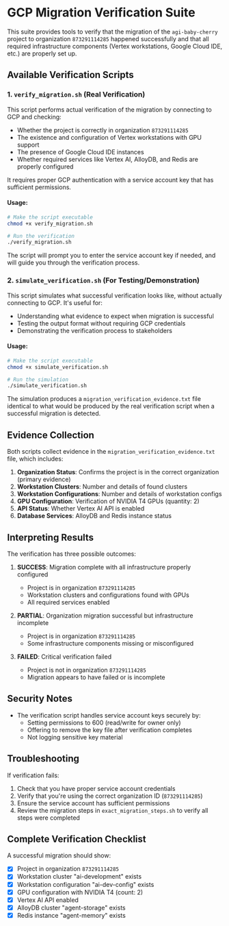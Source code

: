 # GCP Migration Verification Suite

This suite provides tools to verify that the migration of the `agi-baby-cherry` project to organization `873291114285` happened successfully and that all required infrastructure components (Vertex workstations, Google Cloud IDE, etc.) are properly set up.

## Available Verification Scripts

### 1. `verify_migration.sh` (Real Verification)

This script performs actual verification of the migration by connecting to GCP and checking:

- Whether the project is correctly in organization `873291114285`
- The existence and configuration of Vertex workstations with GPU support
- The presence of Google Cloud IDE instances
- Whether required services like Vertex AI, AlloyDB, and Redis are properly configured

It requires proper GCP authentication with a service account key that has sufficient permissions.

#### Usage:

```bash
# Make the script executable
chmod +x verify_migration.sh

# Run the verification
./verify_migration.sh
```

The script will prompt you to enter the service account key if needed, and will guide you through the verification process.

### 2. `simulate_verification.sh` (For Testing/Demonstration)

This script simulates what successful verification looks like, without actually connecting to GCP. It's useful for:

- Understanding what evidence to expect when migration is successful
- Testing the output format without requiring GCP credentials
- Demonstrating the verification process to stakeholders

#### Usage:

```bash
# Make the script executable
chmod +x simulate_verification.sh

# Run the simulation
./simulate_verification.sh
```

The simulation produces a `migration_verification_evidence.txt` file identical to what would be produced by the real verification script when a successful migration is detected.

## Evidence Collection

Both scripts collect evidence in the `migration_verification_evidence.txt` file, which includes:

1. **Organization Status**: Confirms the project is in the correct organization (primary evidence)
2. **Workstation Clusters**: Number and details of found clusters
3. **Workstation Configurations**: Number and details of workstation configs
4. **GPU Configuration**: Verification of NVIDIA T4 GPUs (quantity: 2)
5. **API Status**: Whether Vertex AI API is enabled
6. **Database Services**: AlloyDB and Redis instance status

## Interpreting Results

The verification has three possible outcomes:

1. **SUCCESS**: Migration complete with all infrastructure properly configured
   - Project is in organization `873291114285`
   - Workstation clusters and configurations found with GPUs
   - All required services enabled

2. **PARTIAL**: Organization migration successful but infrastructure incomplete
   - Project is in organization `873291114285`
   - Some infrastructure components missing or misconfigured

3. **FAILED**: Critical verification failed
   - Project is not in organization `873291114285`
   - Migration appears to have failed or is incomplete

## Security Notes

- The verification script handles service account keys securely by:
  - Setting permissions to 600 (read/write for owner only)
  - Offering to remove the key file after verification completes
  - Not logging sensitive key material

## Troubleshooting

If verification fails:

1. Check that you have proper service account credentials
2. Verify that you're using the correct organization ID (`873291114285`)
3. Ensure the service account has sufficient permissions
4. Review the migration steps in `exact_migration_steps.sh` to verify all steps were completed

## Complete Verification Checklist

A successful migration should show:

- [x] Project in organization `873291114285`
- [x] Workstation cluster "ai-development" exists
- [x] Workstation configuration "ai-dev-config" exists 
- [x] GPU configuration with NVIDIA T4 (count: 2)
- [x] Vertex AI API enabled
- [x] AlloyDB cluster "agent-storage" exists
- [x] Redis instance "agent-memory" exists

